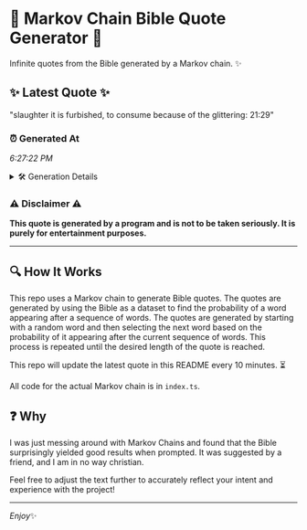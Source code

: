 # 📖 Markov Chain Bible Quote Generator 📖

Infinite quotes from the Bible generated by a Markov chain. ✨

## ✨ Latest Quote ✨
"slaughter it is furbished, to consume because of the glittering: 21:29"

### ⏰ Generated At
*6:27:22 PM*

<details>
    <summary>🛠️ Generation Details</summary>
    <p>
        <strong>🌱 Seed:</strong> slaughter<br>
        <strong>🔄 Iterations:</strong> 10<br>
        <strong>📜 Context History:</strong><br>[ slaughter ]: it<br>[ slaughter, it ]: is<br>[ slaughter, it, is ]: furbished,<br>[ slaughter, it, is, furbished, ]: to<br>[ slaughter, it, is, furbished,, to ]: consume<br>[ slaughter, it, is, furbished,, to, consume ]: because<br>[ it, is, furbished,, to, consume, because ]: of<br>[ is, furbished,, to, consume, because, of ]: the<br>[ furbished,, to, consume, because, of, the ]: glittering:<br>[ to, consume, because, of, the, glittering: ]: 21:29<br>
    </p>
</details>

### ⚠️ Disclaimer ⚠️
**This quote is generated by a program and is not to be taken seriously. It is purely for entertainment purposes.**

---

## 🔍 How It Works

This repo uses a Markov chain to generate Bible quotes. The quotes are generated by using the Bible as a dataset to find the probability of a word appearing after a sequence of words. The quotes are generated by starting with a random word and then selecting the next word based on the probability of it appearing after the current sequence of words. This process is repeated until the desired length of the quote is reached.

This repo will update the latest quote in this README every 10 minutes. ⏳

All code for the actual Markov chain is in `index.ts`.

## ❓ Why

I was just messing around with Markov Chains and found that the Bible surprisingly yielded good results when prompted. 
It was suggested by a friend, and I am in no way christian.

Feel free to adjust the text further to accurately reflect your intent and experience with the project!

---

*Enjoy*✨
